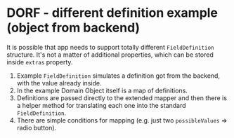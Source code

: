 # DORF - different definition example (object from backend)
It is possible that app needs to support totally different `FieldDefinition` structure. It's not a matter of additional properties, which can be stored inside `extras` property.

1. Example `FieldDefinition` simulates a definition got from the backend, with the value already inside.
2. In the example Domain Object itself is a map of definitions.
3. Definitions are passed directly to the extended mapper and then there is a helper method for translating each one into the standard `FieldDefinition`.
4. There are simple conditions for mapping (e.g. just two `possibleValues` => radio button).